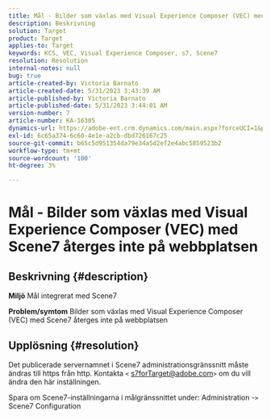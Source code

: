 ```yaml
---
title: Mål - Bilder som växlas med Visual Experience Composer (VEC) med Scene7 återges inte på webbplatsen
description: Beskrivning
solution: Target
product: Target
applies-to: Target
keywords: KCS, VEC, Visual Experience Composer, s7, Scene7
resolution: Resolution
internal-notes: null
bug: true
article-created-by: Victoria Barnato
article-created-date: 5/31/2023 3:43:39 AM
article-published-by: Victoria Barnato
article-published-date: 5/31/2023 3:44:01 AM
version-number: 7
article-number: KA-16305
dynamics-url: https://adobe-ent.crm.dynamics.com/main.aspx?forceUCI=1&pagetype=entityrecord&etn=knowledgearticle&id=717b5d51-65ff-ed11-8f6e-6045bd006149
exl-id: 6c65a374-6c60-4e1e-a2cb-dbd726167c25
source-git-commit: b65c5d951354da79e34a5d2ef2e4abc5859523b2
workflow-type: tm+mt
source-wordcount: '100'
ht-degree: 3%

---
```


# Mål - Bilder som växlas med Visual Experience Composer (VEC) med Scene7 återges inte på webbplatsen

## Beskrivning {#description}

<b>Miljö</b>
Mål integrerat med Scene7

<b>Problem/symtom</b>
Bilder som växlas med Visual Experience Composer (VEC) med Scene7 återges inte på webbplatsen


## Upplösning {#resolution}


Det publicerade servernamnet i Scene7 administrationsgränssnitt måste ändras till https från http. Kontakta `<` [s7forTarget@adobe.com](mailto:s7forTarget@adobe.com)`>`  om du vill ändra den här inställningen.

Spara om Scene7-inställningarna i målgränssnittet under: Administration -`>`  Scene7 Configuration
